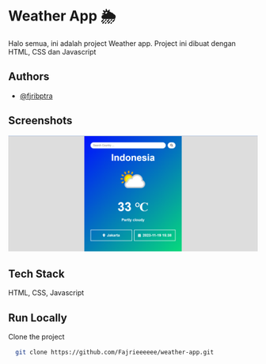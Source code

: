 
# Weather App 🌦

Halo semua, ini adalah project Weather app. Project ini dibuat dengan HTML, CSS dan Javascript
## Authors

- [@fjribptra](https://www.instagram.com/fjribptra)


## Screenshots

![App Screenshot](./Screenshot%202023-11-19%20153935.png)


## Tech Stack

HTML, CSS, Javascript


## Run Locally

Clone the project

```bash
  git clone https://github.com/Fajrieeeeee/weather-app.git
```


